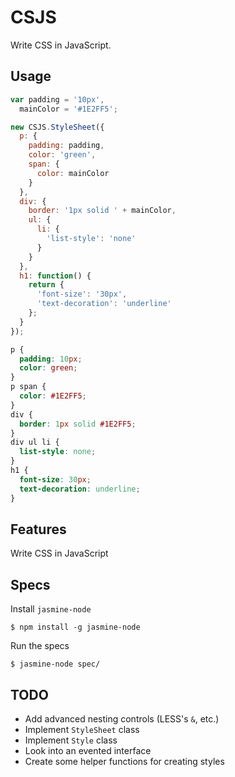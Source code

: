# CSJS

Write CSS in JavaScript.

## Usage

```js
var padding = '10px',
  mainColor = '#1E2FF5';

new CSJS.StyleSheet({
  p: {
    padding: padding,
    color: 'green',
    span: {
      color: mainColor
    }
  },
  div: {
    border: '1px solid ' + mainColor,
    ul: {
      li: {
        'list-style': 'none'
      }
    }
  },
  h1: function() {
    return {
      'font-size': '30px',
      'text-decoration': 'underline'
    };
  }
});
```

```css
p {
  padding: 10px;
  color: green;
}
p span {
  color: #1E2FF5;
}
div {
  border: 1px solid #1E2FF5;
}
div ul li {
  list-style: none;
}
h1 {
  font-size: 30px;
  text-decoration: underline;
}
```

## Features

Write CSS in JavaScript

## Specs

Install `jasmine-node`

```
$ npm install -g jasmine-node
```

Run the specs

```
$ jasmine-node spec/
```

## TODO

* Add advanced nesting controls (LESS's `&`, etc.)
* Implement `StyleSheet` class
* Implement `Style` class
* Look into an evented interface
* Create some helper functions for creating styles

